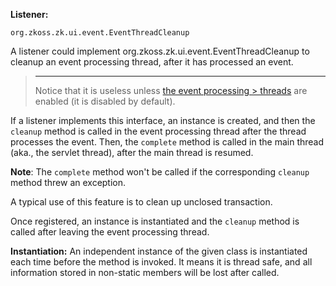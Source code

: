 **Listener:**

`org.zkoss.zk.ui.event.EventThreadCleanup`

A listener could implement
<javadoc type="interface">org.zkoss.zk.ui.event.EventThreadCleanup</javadoc>
to cleanup an event processing thread, after it has processed an event.

> ------------------------------------------------------------------------
>
> Notice that it is useless unless [the event processing > threads]({{site.baseurl}}/zk_dev_ref/ui_patterns/event_threads)
> are enabled (it is disabled by default).

If a listener implements this interface, an instance is created, and
then the `cleanup` method is called in the event processing thread after
the thread processes the event. Then, the `complete` method is called in
the main thread (aka., the servlet thread), after the main thread is
resumed.

**Note**: The `complete` method won't be called if the corresponding
`cleanup` method threw an exception.

A typical use of this feature is to clean up unclosed transaction.

Once registered, an instance is instantiated and the `cleanup` method is
called after leaving the event processing thread.

**Instantiation:** An independent instance of the given class is
instantiated each time before the method is invoked. It means it is
thread safe, and all information stored in non-static members will be
lost after called.
